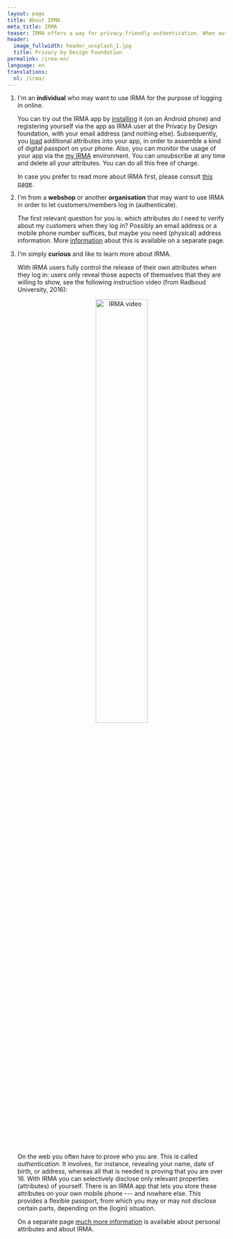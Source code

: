 ```yaml
---
layout: page
title: About IRMA
meta_title: IRMA
teaser: IRMA offers a way for privacy-friendly authentication. When authenticating the user reveals only relevant properties (attributes) of himself, using an IRMA app on his mobile phone. [This page is under construction.]
header:
  image_fullwidth: header_unsplash_1.jpg
  title: Privacy by Design Foundation
permalink: /irma-en/
language: en
translations:
  nl: /irma/
---
```


 1. I'm an **individual** who may want to use IRMA for the purpose of
    logging in online.

    You can try out the IRMA app by
    [installing](https://play.google.com/store/apps/details?id=org.irmacard.cardemu)
    it (on an Android phone) and registering yourself via the app as
    IRMA user at the Privacy by Design foundation, with your email
    address (and nothing else). Subsequently, you [load](/issuance)
    additional attributes into your app, in order to assemble a kind
    of digital passport on your phone. Also, you can monitor the usage
    of your app via the [my IRMA](/myirma) environment. You can
    unsubscribe at any time and delete all your attributes. You can do
    all this free of charge.

    In case you prefer to read more about IRMA first, please consult
    [this page](/irma-explanation).

 2. I'm from a **webshop** or another **organisation** that may want
    to use IRMA in order to let customers/members log in
    (authenticate).

    The first relevant question for you is: which attributes do I need
    to verify about my customers when they log in? Possibly an email
    address or a mobile phone number suffices, but maybe you need
    (physical) address information. More [information](/irma-verifier)
    about this is available on a separate page.

 3. I'm simply **curious** and like to learn more about IRMA.

    With IRMA users fully control the release of their own attributes
    when they log in&#58; users only reveal those aspects of
    themselves that they are willing to show, see the following
    instruction video (from Radboud University, 2016)&#58;

    <p align="center"><a
    href="https://www.youtube.com/watch?v=q6IihEQFPys"><img
    src="../images/irma-video-screenshot.png" alt="IRMA video"
    style="width: 50%; height: 50%"/></a></p>

    On the web you often have to prove who you are. This is called
    *authentication*. It involves, for instance, revealing your name,
    date of birth, or address, whereas all that is needed is proving
    that you are over 16. With IRMA you can selectively disclose only
    relevant properties (attributes) of yourself. There is an IRMA app
    that lets you store these attributes on your own mobile phone ---
    and nowhere else. This provides a flexible passport, from which
    you may or may not disclose certain parts, depending on the (login)
    situation.

    On a separate page [much more information](/irma-explanation) is
    available about personal attributes and about IRMA.
